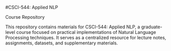#CSCI-544: Applied NLP

Course Repository

This repository contains materials for CSCI-544: Applied NLP, a graduate-level course focused on practical implementations of Natural Language Processing techniques. It serves as a centralized resource for lecture notes, assignments, datasets, and supplementary materials.
